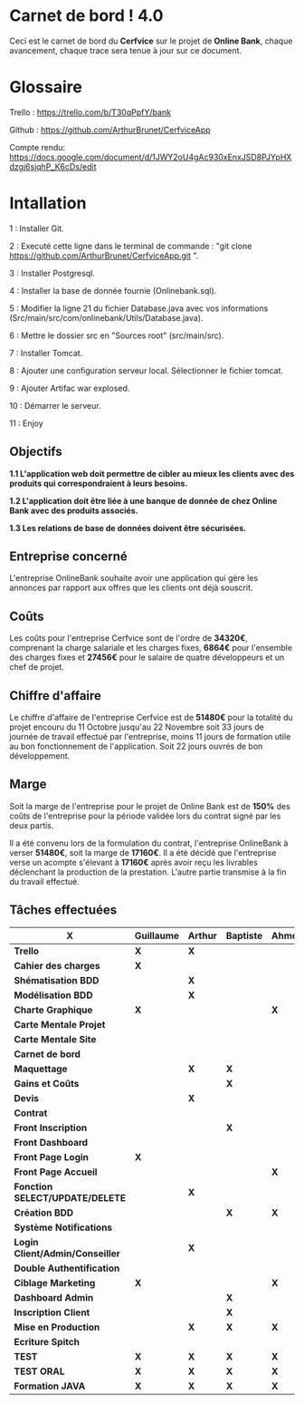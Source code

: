 
# Carnet de bord ! 4.0

Ceci est le carnet de bord du **Cerfvice** sur le projet de **Online Bank**, chaque avancement, chaque trace sera tenue à jour sur ce document.

# Glossaire

Trello : https://trello.com/b/T30qPpfY/bank

Github : https://github.com/ArthurBrunet/CerfviceApp

Compte rendu: 
https://docs.google.com/document/d/1JWY2oU4gAc930xEnxJSD8PJYpHXdzgj6sjqhP_K6cDs/edit
# Intallation

1 : Installer Git.

2 : Executé cette ligne dans le terminal de commande : "git clone  https://github.com/ArthurBrunet/CerfviceApp.git ".

3 : Installer Postgresql.

4 : Installer la base de donnée fournie (Onlinebank.sql).

5 : Modifier la ligne 21 du fichier Database.java avec vos informations (Src/main/src/com/onlinebank/Utils/Database.java).

6 : Mettre le dossier src en "Sources root" (src/main/src).

7 : Installer Tomcat.

8 : Ajouter une configuration serveur local. Sélectionner le fichier tomcat.

9 : Ajouter Artifac war explosed.

10 : Démarrer le serveur.

11 : Enjoy
## Objectifs

**1.1 L'application web doit permettre de cibler au mieux les clients avec des produits qui correspondraient à leurs besoins.**

**1.2 L'application doit être liée à une banque de donnée de chez Online Bank avec des produits associés.**

**1.3 Les relations de base de données doivent être sécurisées.**

## Entreprise concerné

L'entreprise OnlineBank souhaite avoir une application qui gère les annonces par rapport aux offres que les clients ont déjà souscrit.

## Coûts

Les coûts pour l'entreprise Cerfvice sont de l'ordre de **34320€**, comprenant la charge salariale et les charges fixes, **6864€** pour l'ensemble des charges fixes et **27456€** pour le salaire de quatre développeurs et un chef de projet.

## Chiffre d'affaire

Le chiffre d'affaire de l'entreprise Cerfvice est de **51480€** pour la totalité du projet encouru du 11 Octobre jusqu'au 22 Novembre soit 33 jours de journée de travail effectué par l'entreprise, moins 11 jours de formation utile au bon fonctionnement de l'application. Soit 22 jours ouvrés de bon développement.

## Marge

Soit la marge de l'entreprise pour le projet de Online Bank est de **150%** des coûts de l'entreprise pour la période validée lors du contrat signé par les deux partis.

Il a été convenu lors de la formulation du contrat, l'entreprise OnlineBank à verser **51480€**, soit la marge de **17160€**. Il a été décidé que l'entreprise verse un acompte s'élevant à **17160€** après avoir reçu les livrables déclenchant la production de la prestation. L'autre partie transmise à la fin du travail effectué.

## Tâches effectuées 

|**X**|Guillaume|Arthur|Baptiste|Ahmed|Quentin|
|--|--|--|--|--|--|
|**Trello**|**X**|**X**|||**X**|
|**Cahier des charges**|**X**||||**X**|
|**Shématisation BDD**||**X**||||
|**Modélisation BDD**||**X**||||
|**Charte Graphique**|**X**|||**X**|**X**|
|**Carte Mentale Projet**|||||**X**|
|**Carte Mentale Site**|||||**X**|
|**Carnet de bord**|||||**X**|
|**Maquettage**||**X**|**X**|||
|**Gains et Coûts**|||**X**|||
|**Devis**||**X**||||
|**Contrat**|||||**X**|
|**Front Inscription**|||**X**|||
|**Front Dashboard**|||||**X**|
|**Front Page Login**|**X**|||||
|**Front Page Accueil**||||**X**||
|**Fonction SELECT/UPDATE/DELETE**||**X**||||
|**Création BDD**|||**X**|**X**||
|**Système Notifications**||||||
|**Login Client/Admin/Conseiller**||**X**||||
|**Double Authentification**||||||
|**Ciblage Marketing**|**X**|||**X**||
|**Dashboard Admin**|||**X**||**X**|
|**Inscription Client**|||**X**|||
|**Mise en Production**||**X**|**X**|**X**||
|**Ecriture Spitch**|||||**X**|
|**TEST**|**X**|**X**|**X**|**X**||
|**TEST ORAL**|**X**|**X**|**X**|**X**|**X**|
|**Formation JAVA**|**X**|**X**|**X**|**X**|**X**|
